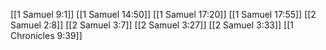 [[1 Samuel 9:1]]
[[1 Samuel 14:50]]
[[1 Samuel 17:20]]
[[1 Samuel 17:55]]
[[2 Samuel 2:8]]
[[2 Samuel 3:7]]
[[2 Samuel 3:27]]
[[2 Samuel 3:33]]
[[1 Chronicles 9:39]]

